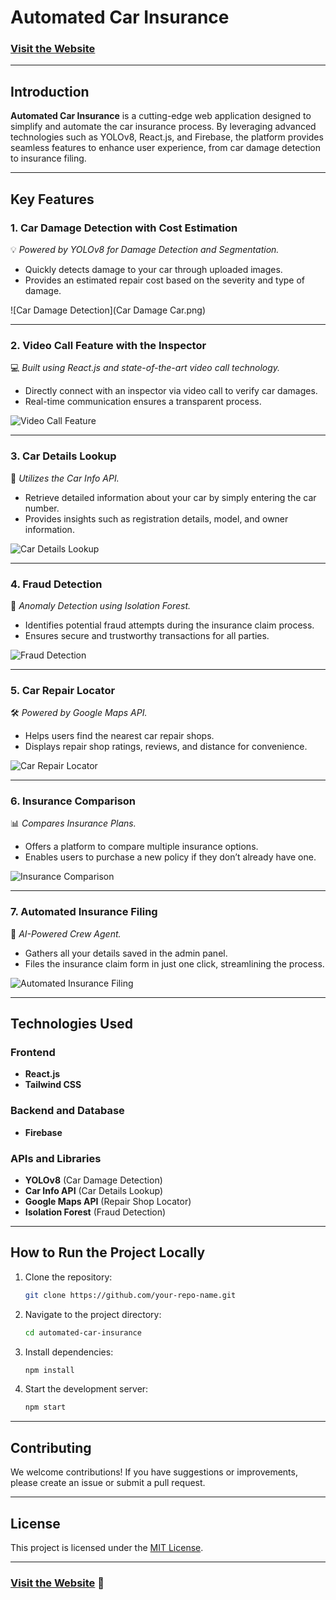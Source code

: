 # Automated Car Insurance

### [Visit the Website](https://automated-car-insurance-startup.netlify.app/)

---

## Introduction

**Automated Car Insurance** is a cutting-edge web application designed to simplify and automate the car insurance process. By leveraging advanced technologies such as YOLOv8, React.js, and Firebase, the platform provides seamless features to enhance user experience, from car damage detection to insurance filing.

---

## Key Features

### 1. **Car Damage Detection with Cost Estimation**
💡 *Powered by YOLOv8 for Damage Detection and Segmentation.*
- Quickly detects damage to your car through uploaded images.
- Provides an estimated repair cost based on the severity and type of damage.

![Car Damage Detection](Car Damage Car.png)

---

### 2. **Video Call Feature with the Inspector**
💻 *Built using React.js and state-of-the-art video call technology.*
- Directly connect with an inspector via video call to verify car damages.
- Real-time communication ensures a transparent process.

![Video Call Feature](repo/images/video-call-feature.png)

---

### 3. **Car Details Lookup**
🔎 *Utilizes the Car Info API.*
- Retrieve detailed information about your car by simply entering the car number.
- Provides insights such as registration details, model, and owner information.

![Car Details Lookup](repo/images/car-details-lookup.png)

---

### 4. **Fraud Detection**
🚨 *Anomaly Detection using Isolation Forest.*
- Identifies potential fraud attempts during the insurance claim process.
- Ensures secure and trustworthy transactions for all parties.

![Fraud Detection](repo/images/fraud-detection.png)

---

### 5. **Car Repair Locator**
🛠️ *Powered by Google Maps API.*
- Helps users find the nearest car repair shops.
- Displays repair shop ratings, reviews, and distance for convenience.

![Car Repair Locator](repo/images/car-repair-locator.png)

---

### 6. **Insurance Comparison**
📊 *Compares Insurance Plans.*
- Offers a platform to compare multiple insurance options.
- Enables users to purchase a new policy if they don’t already have one.

![Insurance Comparison](repo/images/insurance-comparison.png)

---

### 7. **Automated Insurance Filing**
🤖 *AI-Powered Crew Agent.*
- Gathers all your details saved in the admin panel.
- Files the insurance claim form in just one click, streamlining the process.

![Automated Insurance Filing](repo/images/insurance-filing.png)

---

## Technologies Used

### Frontend
- **React.js**
- **Tailwind CSS**

### Backend and Database
- **Firebase**

### APIs and Libraries
- **YOLOv8** (Car Damage Detection)
- **Car Info API** (Car Details Lookup)
- **Google Maps API** (Repair Shop Locator)
- **Isolation Forest** (Fraud Detection)

---

## How to Run the Project Locally

1. Clone the repository:
   ```bash
   git clone https://github.com/your-repo-name.git
   ```

2. Navigate to the project directory:
   ```bash
   cd automated-car-insurance
   ```

3. Install dependencies:
   ```bash
   npm install
   ```

4. Start the development server:
   ```bash
   npm start
   ```

---

## Contributing
We welcome contributions! If you have suggestions or improvements, please create an issue or submit a pull request.

---

## License
This project is licensed under the [MIT License](LICENSE).

---

### [Visit the Website](https://automated-car-insurance-startup.netlify.app/) 🚗


